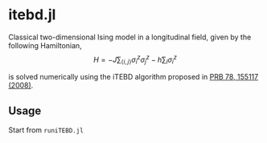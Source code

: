 # itebd.jl

Classical two-dimensional Ising model in a longitudinal field, given by the following Hamiltonian,
$$H = -J \sum_{\langle i,j \rangle} \sigma_i^z \sigma_j^z - h \sum_i \sigma_i^z$$

is solved numerically using the iTEBD algorithm proposed in [PRB 78, 155117 (2008)](https://link.aps.org/doi/10.1103/PhysRevB.78.155117).

## Usage

Start from `runiTEBD.jl`